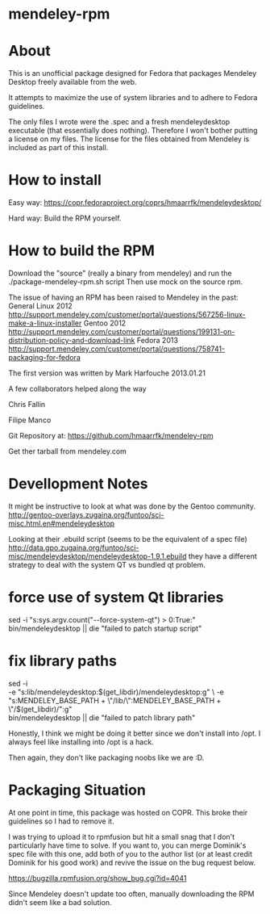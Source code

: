 mendeley-rpm
============

About
============

This is an unofficial package designed for Fedora that packages
Mendeley Desktop freely available from the web.

It attempts to maximize the use of system libraries and to adhere to Fedora guidelines.

The only files I wrote were the .spec and a fresh mendeleydesktop executable (that essentially does nothing). Therefore I won't bother putting a license on my files. The license for the files obtained from Mendeley is included as part of this install.

How to install
============
Easy way:
https://copr.fedoraproject.org/coprs/hmaarrfk/mendeleydesktop/

Hard way: Build the RPM yourself.

How to build the RPM
============
Download the "source" (really a binary from mendeley) and run the ./package-mendeley-rpm.sh script
Then use mock on the source rpm.

The issue of having an RPM has been raised to Mendeley in the past:
General Linux 2012
http://support.mendeley.com/customer/portal/questions/567256-linux-make-a-linux-installer
Gentoo 2012
http://support.mendeley.com/customer/portal/questions/199131-on-distribution-policy-and-download-link
Fedora 2013
http://support.mendeley.com/customer/portal/questions/758741-packaging-for-fedora


The first version was written by
Mark Harfouche
2013.01.21

A few collaborators helped along the way

Chris Fallin

Filipe Manco

Git Repository at:
https://github.com/hmaarrfk/mendeley-rpm

Get ther tarball from
mendeley.com

Devellopment Notes
============

It might be instructive to look at what was done by the Gentoo community.
http://gentoo-overlays.zugaina.org/funtoo/sci-misc.html.en#mendeleydesktop

Looking at their .ebuild script (seems to be the equivalent of a spec file)
http://data.gpo.zugaina.org/funtoo/sci-misc/mendeleydesktop/mendeleydesktop-1.9.1.ebuild
they have a different strategy to deal with the system QT vs bundled qt problem.


  # force use of system Qt libraries
  sed -i "s:sys\.argv\.count(\"--force-system-qt\") > 0:True:" \
    bin/mendeleydesktop || die "failed to patch startup script"

  # fix library paths
  sed -i \
    -e "s:lib/mendeleydesktop:$(get_libdir)/mendeleydesktop:g" \
    -e "s:MENDELEY_BASE_PATH + \"/lib/\":MENDELEY_BASE_PATH + \"/$(get_libdir)/\":g" \
    bin/mendeleydesktop || die "failed to patch library path"

Honestly, I think we might be doing it better since we don't install into /opt.
I always feel like installing into /opt is a hack.

Then again, they don't like packaging noobs like we are :D.


Packaging Situation
============
At one point in time, this package was hosted on COPR. This broke their guidelines so I had to remove it. 

I was trying to upload it to rpmfusion but hit a small snag that I don't particularly have time to solve.
If you want to, you can merge Dominik's spec file with this one, add both of you to the author list (or at least credit Dominik for his good work) and revive the issue on the bug request below.

https://bugzilla.rpmfusion.org/show_bug.cgi?id=4041

Since Mendeley doesn't update too often, manually downloading the RPM didn't seem like a bad solution.
